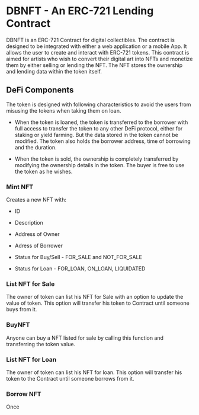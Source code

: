 # DBNFT - An ERC-721 Lending Contract

DBNFT is an ERC-721 Contract for digital collectibles. The contract is designed to be integrated with either a web application or a mobile App. It allows the user to create and interact with ERC-721 tokens. This contract is aimed for artists who wish to convert their digital art into NFTs and monetize them by either selling or lending the NFT. The NFT stores the ownership and lending data within the token itself.

## DeFi Components

The token is designed with following characteristics to avoid the users from misusing the tokens when taking them on loan.

- When the token is loaned, the token is transferred to the borrower with full access to transfer the token to any other DeFi protocol, either for staking or yield farming. But the data stored in the token cannot be modified. The token also holds the borrower address, time of borrowing and the duration.

- When the token is sold, the ownership is completely transferred by modifying the ownership details in the token. The buyer is free to use the token as he wishes.

### Mint NFT

Creates a new NFT with:

- ID

* Description

* Address of Owner

* Adress of Borrower

* Status for Buy/Sell - FOR_SALE and NOT_FOR_SALE

* Status for Loan - FOR_LOAN, ON_LOAN, LIQUIDATED

### List NFT for Sale

The owner of token can list his NFT for Sale with an option to update the value of token. This option will transfer his token to Contract until someone buys from it.

### BuyNFT

Anyone can buy a NFT listed for sale by calling this function and transferring the token value.

### List NFT for Loan

The owner of token can list his NFT for loan. This option will transfer his token to the Contract until someone borrows from it.

### Borrow NFT

Once
